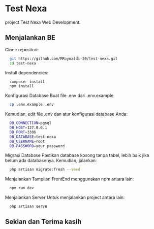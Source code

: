 
# Test Nexa
project Test Nexa Web Development.

## Menjalankan BE

Clone repositori:

```bash
  git https://github.com/MRoynaldi-30/test-nexa.git
  cd test-nexa
```

Install dependencies:

```bash
  composer install
  npm install
```

Konfigurasi Database Buat file .env dari .env.example:

```bash
  cp .env.example .env
```
Kemudian, edit file .env dan atur konfigurasi database Anda:

```bash
  DB_CONNECTION=pgsql
  DB_HOST=127.0.0.1
  DB_PORT=3306
  DB_DATABASE=test-nexa
  DB_USERNAME=root
  DB_PASSWORD=your_password
```

Migrasi Database Pastikan database kosong tanpa tabel, lebih baik jika belum ada databasenya. Kemudian, jalankan:

```bash
  php artisan migrate:fresh --seed
```

Menjalankan Tampilan FrontEnd menggunakan npm antara lain:
```bash
  npm run dev
```

Menjalankan Server Untuk menjalankan project antara lain:
```bash
  php artisan serve
```


## Sekian dan Terima kasih